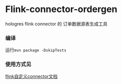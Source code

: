 # Flink-connector-ordergen

  hologres flink connector 的 订单数据源表生成工具

### 编译
运行```mvn package -DskipTests```

### 使用方式见

  [flink自定义connector文档](https://help.aliyun.com/document_detail/193520.html)

